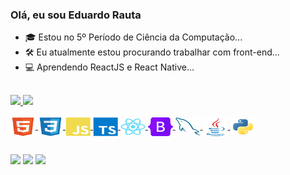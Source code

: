 ### Olá, eu sou Eduardo Rauta 

- 🎓 Estou no 5º Período de Ciência da Computação...
- 🛠 Eu atualmente estou procurando trabalhar com front-end...
- 💻 Aprendendo ReactJS e React Native...


##

<div>
  <a href="https://github.com/ebrauta">
  <img height="150em" src="https://github-readme-stats.vercel.app/api?username=ebrauta&show_icons=true&theme=dracula&include_all_commits=true&count_private=true"/>
  <img height="150em" src="https://github-readme-stats.vercel.app/api/top-langs/?username=ebrauta&layout=compact&langs_count=7&theme=dracula"/>
</div>
<div style="display: inline_block"><br>
  <img align="center" alt="EBR-HTML" height="30" width="40" src="https://raw.githubusercontent.com/devicons/devicon/master/icons/html5/html5-original.svg">
  <img align="center" alt="EBR-CSS" height="30" width="40" src="https://raw.githubusercontent.com/devicons/devicon/master/icons/css3/css3-original.svg">
  <img align="center" alt="EBR-Js" height="30" width="40" src="https://raw.githubusercontent.com/devicons/devicon/master/icons/javascript/javascript-plain.svg">
  <img align="center" alt="EBR-Ts" height="30" width="40" src="https://raw.githubusercontent.com/devicons/devicon/master/icons/typescript/typescript-plain.svg">
  <img align="center" alt="EBR-React" height="30" width="40" src="https://raw.githubusercontent.com/devicons/devicon/master/icons/react/react-original.svg">
  <img align="center" alt="EBR-Bootstrap" height="30" width="40" src="https://raw.githubusercontent.com/devicons/devicon/master/icons/bootstrap/bootstrap-original.svg">
  <img align="center" alt="EBR-SQL" height="30" width="40" src="https://raw.githubusercontent.com/devicons/devicon/master/icons/mysql/mysql-original.svg">
  <img align="center" alt="EBR-Java" height="30" width="40" src="https://raw.githubusercontent.com/devicons/devicon/master/icons/java/java-original.svg">
  <img align="center" alt="EBR-Python" height="30" width="40" src="https://raw.githubusercontent.com/devicons/devicon/master/icons/python/python-original.svg">
</div>
  
  ## 
  
  <div> 
    <a href="https://instagram.com/ebrauta" target="_blank"><img src="https://cdn-icons-png.flaticon.com/24/2111/2111463.png" target="_blank"></a>
      <!--<img src="https://img.shields.io/badge/-Instagram-%23E4405F?style=for-the-badge&logo=instagram&logoColor=white" target="_blank"></a>-->
 	  <a href = "mailto:ebrauta@gmail.com"><img src="https://img.shields.io/badge/-Gmail-%23333?style=for-the-badge&logo=gmail&logoColor=white" target="_blank"></a>
  <a href="https://www.linkedin.com/in/eduardorauta/" target="_blank"><img src="https://img.shields.io/badge/-LinkedIn-%230077B5?style=for-the-badge&logo=linkedin&logoColor=white" target="_blank"></a> 
 
</div>
